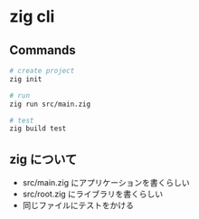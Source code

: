 # zig cli

## Commands
```bash
# create project
zig init

# run
zig run src/main.zig

# test
zig build test
```

## zig について
- src/main.zig にアプリケーションを書くらしい
- src/root.zig にライブラリを書くらしい
- 同じファイルにテストをかける
